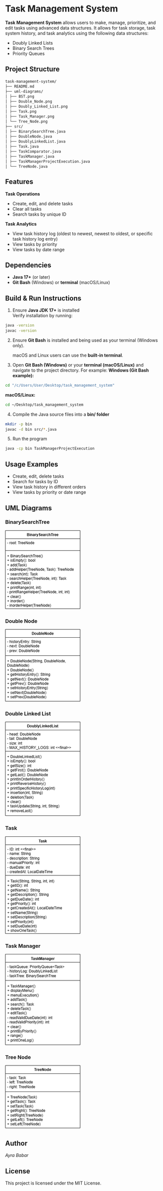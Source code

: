 # Task Management System

**Task Management System** allows users to make, manage, prioritize, and edit tasks using advanced data structures. It allows for task storage, task system history, and task analytics using the following data structures:
- Doubly Linked Lists
- Binary Search Trees
- Priority Queues

## Project Structure

```
task-management-system/
├── README.md
├── uml-diagrams/
│ ├── BST.png
│ ├── Double_Node.png
│ ├── Doubly_Linked_List.png
│ ├── Task.png
│ ├── Task_Manager.png
│ └── Tree_Node.png
├── src/
│ ├── BinarySearchTree.java
│ ├── DoubleNode.java
│ ├── DoublyLinkedList.java
│ ├── Task.java
│ ├── TaskComparator.java
│ ├── TaskManager.java
│ ├── TaskManagerProjectExecution.java
│ └── TreeNode.java

```

## Features

**Task Operations**
- Create, edit, and delete tasks
- Clear all tasks
- Search tasks by unique ID

**Task Analytics**
- View task history log (oldest to newest, newest to oldest, or specific task history log entry)
- View tasks by priority
- View tasks by date range

## Dependencies

- **Java 17+** (or later)
- **Git Bash** (Windows) or **terminal** (macOS/Linux)

## Build & Run Instructions

1) Ensure **Java JDK 17+** is installed  
Verify installation by running:  
```bash
java -version
javac -version
```
2) Ensure **Git Bash** is installed and being used as your terminal (Windows only).

     macOS and Linux users can use the **built-in terminal**.

3) Open **Git Bash (Windows)** or your **terminal (macOS/Linux)** and navigate to the project directory. For example:
**Windows (Git Bash example):**
```bash
cd "/c/Users/User/Desktop/task_management_system"
```
**macOS/Linux:**
```bash
cd ~/Desktop/task_management_system
```
4) Compile the Java source files into a **bin/ folder**
```bash
mkdir -p bin
javac -d bin src/*.java
```
5) Run the program
```bash
java -cp bin TaskManagerProjectExecution
```

## Usage Examples
- Create, edit, delete tasks
- Search for tasks by ID
- View task history in different orders
- View tasks by priority or date range

## UML Diagrams

### BinarySearchTree
![BinarySearchTree](uml-diagrams/BST.png)

### Double Node
![DoubleNode](uml-diagrams/Double_Node.png)

### Double Linked List
![DoublyLinkedList](uml-diagrams/Doubly_Linked_List.png)

### Task
![Task](uml-diagrams/Task.png)

### Task Manager
![TaskManager](uml-diagrams/Task_Manager.png)

### Tree Node
![TreeNode](uml-diagrams/Tree_Node.png)

## Author
*Ayra Babar*

## License

This project is licensed under the MIT License.
